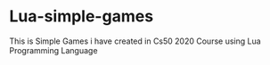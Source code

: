 # Lua-simple-games

This is Simple Games i have created in Cs50 2020 Course using Lua Programming Language
